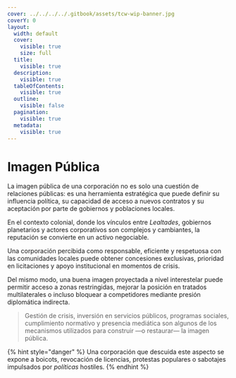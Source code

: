 ```yaml
---
cover: ../../../../.gitbook/assets/tcw-wip-banner.jpg
coverY: 0
layout:
  width: default
  cover:
    visible: true
    size: full
  title:
    visible: true
  description:
    visible: true
  tableOfContents:
    visible: true
  outline:
    visible: false
  pagination:
    visible: true
  metadata:
    visible: true
---
```


# Imagen Pública

La imagen pública de una corporación no es solo una cuestión de relaciones públicas: es una herramienta estratégica que puede definir su influencia política, su capacidad de acceso a nuevos contratos y su aceptación por parte de gobiernos y poblaciones locales.

En el contexto colonial, donde los vínculos entre _Lealtades_, gobiernos planetarios y actores corporativos son complejos y cambiantes, la reputación se convierte en un activo negociable.

Una corporación percibida como responsable, eficiente y respetuosa con las comunidades locales puede obtener concesiones exclusivas, prioridad en licitaciones y apoyo institucional en momentos de crisis.

Del mismo modo, una buena imagen proyectada a nivel interestelar puede permitir acceso a zonas restringidas, mejorar la posición en tratados multilaterales o incluso bloquear a competidores mediante presión diplomática indirecta.

> Gestión de crisis, inversión en servicios públicos, programas sociales, cumplimiento normativo y presencia mediática son algunos de los mecanismos utilizados para construir —o restaurar— la imagen pública.

{% hint style="danger" %}
Una corporación que descuida este aspecto se expone a boicots, revocación de licencias, protestas populares o sabotajes impulsados por _políticas_ hostiles.
{% endhint %}
